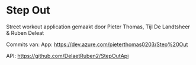 # Step Out

Street workout application gemaakt door Pieter Thomas, Tijl De Landtsheer & Ruben Deleat

Commits van:
App: https://dev.azure.com/pieterthomas0203/Step%20Out

API: https://github.com/DelaetRuben2/StepOutApi
